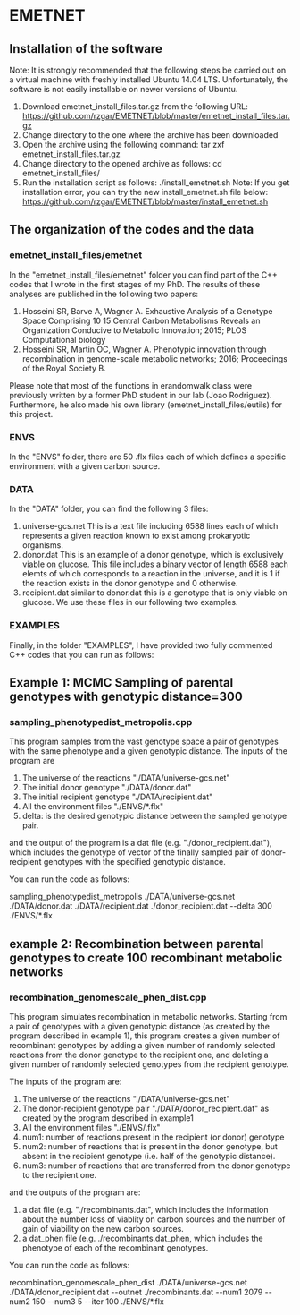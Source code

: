 # EMETNET
## Installation of the software
Note: It is strongly recommended that the following steps be carried out on a virtual
machine with freshly installed Ubuntu 14.04 LTS. Unfortunately, the software is not easily installable on newer versions of Ubuntu.
1. Download emetnet_install_files.tar.gz from the following URL:
https://github.com/rzgar/EMETNET/blob/master/emetnet_install_files.tar.gz
2. Change directory to the one where the archive has been downloaded
3. Open the archive using the following command:
tar zxf emetnet_install_files.tar.gz
4. Change directory to the opened archive as follows:
cd emetnet_install_files/
5. Run the installation script as follows:
./install_emetnet.sh
Note: If you get installation error, you can try the new install_emetnet.sh file below:
https://github.com/rzgar/EMETNET/blob/master/install_emetnet.sh

## The organization of the codes and the data
### emetnet_install_files/emetnet
In the "emetnet_install_files/emetnet" folder you can find part of the C++ codes that I wrote in the first stages of my PhD. The results of these analyses are published in the following two papers:
1. Hosseini SR, Barve A, Wagner A. Exhaustive Analysis of a Genotype Space Comprising 10 15 Central Carbon Metabolisms Reveals an Organization Conducive to Metabolic Innovation; 2015; PLOS Computational biology
2. Hosseini SR, Martin OC, Wagner A. Phenotypic innovation through recombination in genome-scale metabolic networks; 2016; Proceedings of the Royal Society B.

Please note that most of the functions in erandomwalk class were previously written by a former PhD student in our lab (Joao Rodriguez). Furthermore, he also made his own library (emetnet_install_files/eutils) for this project. 

### ENVS
In the "ENVS" folder, there are 50 .flx files each of which defines a specific environment with a given carbon source.
### DATA
In the "DATA" folder, you can find the following 3 files:
1. universe-gcs.net
This is a text file including 6588 lines each of which represents a given reaction known to exist among prokaryotic organisms.
2. donor.dat
This is an example of a donor genotype, which is exclusively viable on glucose. This file includes a binary vector of length 6588 each elemts of which corresponds to a reaction in the universe, and it is 1 if the reaction exists in the donor genotype and 0 otherwise.
3. recipient.dat
similar to donor.dat this is a genotype that is only viable on glucose. We use these files in our following two examples.
### EXAMPLES
Finally, in the folder "EXAMPLES", I have provided two fully commented C++ codes that you can run as follows:

## Example 1: MCMC Sampling of parental genotypes with genotypic distance=300
### sampling_phenotypedist_metropolis.cpp
This program samples from the vast genotype space a pair of genotypes with the same phenotype and a given genotypic distance.
The inputs of the program are 
1) The universe of the reactions "./DATA/universe-gcs.net"
2) The initial donor genotype "./DATA/donor.dat"
3) The initial recipient genotype "./DATA/recipient.dat"
4) All the environment files "./ENVS/*.flx"
5) delta: is the desired genotypic distance between the sampled genotype pair.

and the output of the program is a dat file (e.g. "./donor_recipient.dat"), which includes the genotype of vector of the finally sampled pair of donor-recipient genotypes with the specified genotypic distance.

You can run the code as follows:

sampling_phenotypedist_metropolis  ./DATA/universe-gcs.net ./DATA/donor.dat ./DATA/recipient.dat ./donor_recipient.dat --delta 300 ./ENVS/*.flx

## example 2: Recombination between parental genotypes to create 100 recombinant metabolic networks
### recombination_genomescale_phen_dist.cpp
This program simulates recombination in metabolic networks.
Starting from a pair of genotypes with a given genotypic distance (as created by the program described in example 1), this program creates a given number of recombinant genotypes by adding a given number of randomly selected reactions from the donor genotype to the recipient one, and deleting a given number of randomly selected genotypes from the recipient genotype.

The inputs of the program are:
1) The universe of the reactions "./DATA/universe-gcs.net"
2) The donor-recipient genotype pair "./DATA/donor_recipient.dat" as created by the program described in example1
3) All the environment files "./ENVS/.flx"
4) num1: number of reactions present in the recipient (or donor) genotype
5) num2: number of reactions that is present in the donor genotype, but absent in the recipient genotype (i.e. half of the genotypic distance).
6) num3: number of reactions that are transferred from the donor genotype to the recipient one.

and the outputs of the program are:

1) a dat file (e.g. "./recombinants.dat", which includes the information about the number loss of viablity on carbon sources and the number of gain of viability on the new carbon sources.
2) a dat_phen file (e.g. ./recombinants.dat_phen, which includes the phenotype of each of the recombinant genotypes.

You can run the code as follows:

recombination_genomescale_phen_dist ./DATA/universe-gcs.net ./DATA/donor_recipient.dat --outnet ./recombinants.dat  --num1 2079 --num2 150 --num3 5  --iter 100 ./ENVS/*.flx
